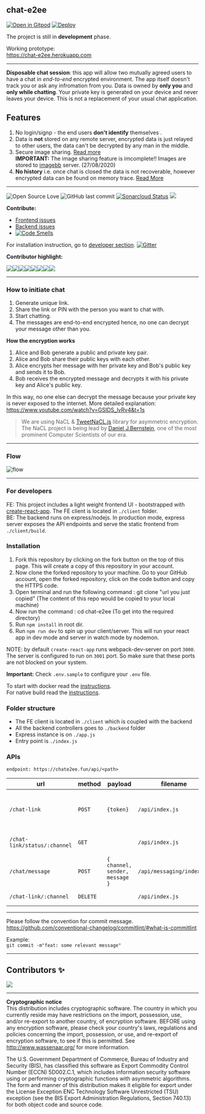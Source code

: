 ## chat-e2ee

[![Open in Gitpod](https://gitpod.io/button/open-in-gitpod.svg)](https://gitpod.io/#https://github.com/muke1908/chat-e2ee) [![Deploy](https://www.herokucdn.com/deploy/button.svg)](https://heroku.com/deploy)

The project is still in **development** phase.   


Working prototype:  
https://chat-e2ee.herokuapp.com  

---

**Disposable chat session**: this app will allow two mutually agreed users to have a chat in _end-to-end_ encrypted environment. The app itself doesn't track you or ask any infromation from you. Data is owned by **only you** and **only while chatting**. Your private key is generated on your device and never leaves your device. This is not a replacement of your usual chat application.

## Features

1. No login/signp - the end users **don't identify** themselves .
2. Data is **not** stored on any remote server, encrypted data is just relayed to other users, the data can't be decrypted by any man in the middle.  
3. Secure image sharing. [Read more](https://github.com/muke1908/chat-e2ee/wiki/Idea:-Secure-image-sharing)  
   **IMPORTANT:** The image sharing feature is imcomplete!! Images are stored to [imagebb](https://mukesh-biswas.imgbb.com/) server. (27/08/2020)
4. **No history** i.e. once chat is closed the data is not recoverable, however encrypted data can be found on memory trace. [Read More](https://github.com/muke1908/chat-e2ee/wiki/How-and-when-your-data-can-be-compromised%3F)  

---

![Open Source Love](https://img.shields.io/badge/Open%20Source-with%20love-CRIMSON.svg) ![GitHub last commit](https://img.shields.io/github/last-commit/muke1908/chat-e2ee) [![Sonarcloud Status](https://sonarcloud.io/api/project_badges/measure?project=com.lapots.breed.judge:judge-rule-engine&metric=alert_status)](https://sonarcloud.io/dashboard?id=muke1908_chat-e2ee) [![](https://img.shields.io/github/issues/muke1908/chat-e2ee?style=flat)](https://github.com/muke1908/chat-e2ee/issues)

**Contribute:**

- [Frontend issues](https://github.com/muke1908/chat-e2ee/issues?q=is%3Aissue+is%3Aopen+label%3Afrontend)
- [Backend issues](https://github.com/muke1908/chat-e2ee/issues?q=is%3Aissue+is%3Aopen+label%3ABackend)
- [![Code Smells](https://sonarcloud.io/api/project_badges/measure?project=muke1908_chat-e2ee&metric=code_smells)](https://sonarcloud.io/project/issues?id=muke1908_chat-e2ee&resolved=false&types=CODE_SMELL)  

For installation instruction, go to [developer section](https://github.com/muke1908/chat-e2ee#for-developers).  [![Gitter](https://badges.gitter.im/chat-e2ee/community.svg)](https://gitter.im/chat-e2ee/community?utm_source=badge&utm_medium=badge&utm_campaign=pr-badge) 

**Contributor highlight:**

[![](https://sourcerer.io/fame/muke1908/muke1908/chat-e2ee/images/0)](https://sourcerer.io/fame/muke1908/muke1908/chat-e2ee/links/0)[![](https://sourcerer.io/fame/muke1908/muke1908/chat-e2ee/images/1)](https://sourcerer.io/fame/muke1908/muke1908/chat-e2ee/links/1)[![](https://sourcerer.io/fame/muke1908/muke1908/chat-e2ee/images/2)](https://sourcerer.io/fame/muke1908/muke1908/chat-e2ee/links/2)[![](https://sourcerer.io/fame/muke1908/muke1908/chat-e2ee/images/3)](https://sourcerer.io/fame/muke1908/muke1908/chat-e2ee/links/3)[![](https://sourcerer.io/fame/muke1908/muke1908/chat-e2ee/images/4)](https://sourcerer.io/fame/muke1908/muke1908/chat-e2ee/links/4)[![](https://sourcerer.io/fame/muke1908/muke1908/chat-e2ee/images/5)](https://sourcerer.io/fame/muke1908/muke1908/chat-e2ee/links/5)[![](https://sourcerer.io/fame/muke1908/muke1908/chat-e2ee/images/6)](https://sourcerer.io/fame/muke1908/muke1908/chat-e2ee/links/6)[![](https://sourcerer.io/fame/muke1908/muke1908/chat-e2ee/images/7)](https://sourcerer.io/fame/muke1908/muke1908/chat-e2ee/links/7)

---

### How to initiate chat

1. Generate unique link.
2. Share the link or PIN with the person you want to chat with.
3. Start chatting.
4. The messages are end-to-end encrypted hence, no one can decrypt your message other than you.

**How the encryption works**

1. Alice and Bob generate a public and private key pair.
2. Alice and Bob share their public keys with each other.
3. Alice encrypts her message with her private key and Bob's public key and sends it to Bob.
4. Bob receives the encrypted message and decrypts it with his private key and Alice's public key.

In this way, no one else can decrypt the message because your private key is never exposed to the internet.
More detailed explanation: https://www.youtube.com/watch?v=GSIDS_lvRv4&t=1s

> We are using NaCL & [TweetNaCL.js](https://github.com/dchest/tweetnacl-js/) library for asymmetric encryption. The NaCL project is being lead by [Daniel J.Bernstein](http://cr.yp.to/djb.html), one of the most prominent Computer Scientists of our era.

---

### Flow

![flow](https://i.imgur.com/2GrBQMz.jpg)

---

### For developers

FE: This project includes a light weight frontend UI - bootstrapped with [create-react-app](https://reactjs.org/docs/create-a-new-react-app.html). The FE client is located in `./client` folder.  
BE: The backend runs on express/nodejs. In production mode, express server exposes the API endpoints and serve the static frontend from `./client/build`.

### Installation

1. Fork this repository by clicking on the fork button on the top of this page. This will create a copy of this repository in your account.
2. Now clone the forked repository to your machine. Go to your GitHub account, open the forked repository, click on the code button and copy the HTTPS code.
3. Open terminal and run the following command : git clone "url you just copied" (The content of this repo would be copied to your local machine)
4. Now run the command : cd chat-e2ee (To get into the required directory)
5. Run `npm install` in root dir.
6. Run `npm run dev` to spin up your client/server. This will run your react app in dev mode and server in watch mode by nodemon.

NOTE: by default `create-react-app` runs webpack-dev-server on port `3000`. The server is configured to run on `3001` port. So make sure that these ports are not blocked on your system.

**Important:** Check `.env.sample` to configure your `.env` file.

To start with docker read the [instructions](https://github.com/muke1908/chat-e2ee/tree/master/docker).   
For native build read the [instructions](https://github.com/muke1908/chat-e2ee/tree/master/native).

### Folder structure

- The FE client is located in `./client` which is coupled with the backend
- All the backend controllers goes to `./backend` folder
- Express instance is on `./app.js`
- Entry point is `./index.js`

### APIs
```endpoint: https://chate2ee.fun/api/<path>```

| url                              | method   | payload                         | filename                  | description                                   |
| -------------------------------- | -------- | ------------------------------ | ------------------------- | --------------------------------------------- |
| `/chat-link`                 | `POST`   | `{token}`                      | `/api/index.js`           | to generate unique link to start chat session |
| `/chat-link/status/:channel` | `GET`    |                                | `/api/index.js`           | to check if a channel is valid                |
| `/chat/message`              | `POST`   | `{ channel, sender, message }` | `/api/messaging/index.js` | to send a message to a specific channel       |
| `/chat-link/:channel`        | `DELETE` |                                | `/api/index.js`           | to delete a channel                           |

---

Please follow the convention for commit message.  
https://github.com/conventional-changelog/commitlint/#what-is-commitlint

Example:  
`git commit -m"feat: some relevant message"`

---

## Contributors ✨

 <img src="https://contributors-img.web.app/image?repo=muke1908/chat-e2ee" />

---
**Cryptographic notice**  
This distribution includes cryptographic software. The country in which you currently reside may have restrictions on the import, possession, use, and/or re-export to another country, of encryption software. BEFORE using any encryption software, please check your country's laws, regulations and policies concerning the import, possession, or use, and re-export of encryption software, to see if this is permitted. See http://www.wassenaar.org/ for more information.

The U.S. Government Department of Commerce, Bureau of Industry and Security (BIS), has classified this software as Export Commodity Control Number (ECCN) 5D002.C.1, which includes information security software using or performing cryptographic functions with asymmetric algorithms. The form and manner of this distribution makes it eligible for export under the License Exception ENC Technology Software Unrestricted (TSU) exception (see the BIS Export Administration Regulations, Section 740.13) for both object code and source code.
